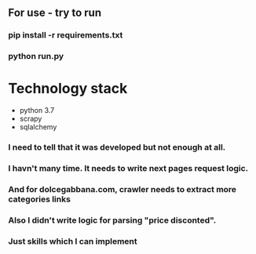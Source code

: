 

## For use - try to run
### pip install -r requirements.txt
### python run.py

# Technology stack
- python 3.7
- scrapy
- sqlalchemy


### I need to tell that it was developed but not enough at all. 
### I havn't many time. It needs to write next pages request logic.
### And for dolcegabbana.com, crawler needs to extract more categories links
### Also I didn't write logic for parsing "price disconted".

### Just skills which I can implement
